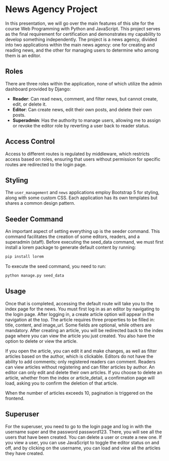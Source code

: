 # News Agency Project

In this presentation, we will go over the main features of this site for the course Web Programming with Python and JavaScript. This project serves as the final requirement for certification and demonstrates my capability to develop something independently. The project is a news agency, divided into two applications within the main news agency: one for creating and reading news, and the other for managing users to determine who among them is an editor.

## Roles

There are three roles within the application, none of which utilize the admin dashboard provided by Django:
- **Reader**: Can read news, comment, and filter news, but cannot create, edit, or delete it.
- **Editor**: Can create news, edit their own posts, and delete their own posts.
- **Superadmin**: Has the authority to manage users, allowing me to assign or revoke the editor role by reverting a user back to reader status.

## Access Control

Access to different routes is regulated by middleware, which restricts access based on roles, ensuring that users without permission for specific routes are redirected to the login page.

## Styling

The `user_management` and `news` applications employ Bootstrap 5 for styling, along with some custom CSS. Each application has its own templates but shares a common design pattern.

## Seeder Command

An important aspect of setting everything up is the seeder command. This command facilitates the creation of some editors, readers, and a superadmin (staff). Before executing the seed_data command, we must first install a lorem package to generate default content by running:

```bash
pip install lorem
```

To execute the seed command, you need to run:

```bash
python manage.py seed_data 
```

## Usage

Once that is completed, accessing the default route will take you to the index page for the news. You must first log in as an editor by navigating to the login page. After logging in, a create article option will appear in the navigation at the top. The article requires three properties to be filled in: title, content, and image_url. Some fields are optional, while others are mandatory. After creating an article, you will be redirected back to the index page where you can view the article you just created. You also have the option to delete or view the article.

If you open the article, you can edit it and make changes, as well as filter articles based on the author, which is clickable. Editors do not have the ability to add comments; only registered readers can comment. Readers can view articles without registering and can filter articles by author. An editor can only edit and delete their own articles. If you choose to delete an article, whether from the index or article_detail, a confirmation page will load, asking you to confirm the deletion of that article.

When the number of articles exceeds 10, pagination is triggered on the frontend.

## Superuser

For the superuser, you need to go to the login page and log in with the username super and the password password123. There, you will see all the users that have been created. You can delete a user or create a new one. If you view a user, you can use JavaScript to toggle the editor status on and off, and by clicking on the username, you can load and view all the articles they have created.